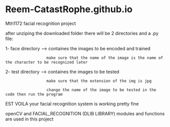 # Reem-CatastRophe.github.io
Mth1172 facial recognition project

after unziping the downloaded folder there will be 2 directories and a .py file:

1- face directory --> containes the images to be encoded and trained 

                      make sure that the name of the image is the name of the character to be recognized later
											
2- test directory --> containes the images to be tested 

                      make sure that the extension of the img is jpg
											
                      change the name of the image to be tested in the code then run the program
                      
                      
EST VOILA your facial recognition system is working pretty fine


openCV and FACIAL_RECOGNITION (DLIB LIBRARY) modules and functions are used in this project
